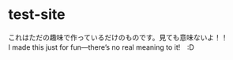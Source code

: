 # test-site


これはただの趣味で作っているだけのものです。見ても意味ないよ！！<br>
I made this just for fun—there’s no real meaning to it!　:D

